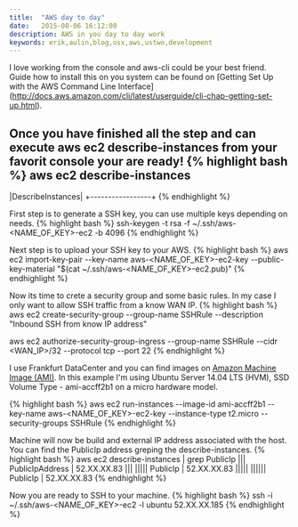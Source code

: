 ```yaml
---
title:  "AWS day to day"
date:   2015-08-06 16:12:00
description: AWS in you day to day work
keywords: erik,aulin,blog,osx,aws,ustwo,development
---
```


I love working from the console and aws-cli could be your best friend.
Guide how to install this on you system can be found on [Getting Set Up with the AWS Command Line Interface] (http://docs.aws.amazon.com/cli/latest/userguide/cli-chap-getting-set-up.html).

Once you have finished all the step and can execute aws ec2 describe-instances from your favorit console your are ready!
{% highlight bash %}
aws ec2 describe-instances
-------------------
|DescribeInstances|
+-----------------+
{% endhighlight %}

First step is to generate a SSH key, you can use multiple keys depending on needs.
{% highlight bash %}
ssh-keygen -t rsa -f ~/.ssh/aws-<NAME_OF_KEY>-ec2 -b 4096
{% endhighlight %}


Next step is to upload your SSH key to your AWS.
{% highlight bash %}
aws ec2 import-key-pair --key-name aws-<NAME_OF_KEY>-ec2-key --public-key-material "$(cat ~/.ssh/aws-<NAME_OF_KEY>-ec2.pub)”
{% endhighlight %}

Now its time to crete a security group and some basic rules.
In my case I only want to allow SSH traffic from a know WAN IP.
{% highlight bash %}
aws ec2 create-security-group --group-name SSHRule --description "Inbound SSH from know IP address"

aws ec2 authorize-security-group-ingress --group-name SSHRule --cidr <WAN_IP>/32 --protocol tcp --port 22
{% endhighlight %}

I use Frankfurt DataCenter and you can find images on [Amazon Machine Image (AMI)](https://eu-central-1.console.aws.amazon.com/ec2/v2/home?region=eu-central-1#LaunchInstanceWizard:).
In this example I'm using Ubuntu Server 14.04 LTS (HVM), SSD Volume Type - ami-accff2b1 on a micro hardware model.

{% highlight bash %}
aws ec2 run-instances --image-id ami-accff2b1 --key-name aws-<NAME_OF_KEY>-ec2-key --instance-type t2.micro --security-groups SSHRule
{% endhighlight %}

Machine will now be build and external IP address associated with the host.
You can find the PublicIp address greping the describe-instances.
{% highlight bash %}
aws ec2 describe-instances | grep PublicIp
|||  PublicIpAddress       |  52.XX.XX.83                                         |||
|||||  PublicIp      |  52.XX.XX.83                                             |||||
||||||  PublicIp      |  52.XX.XX.83
{% endhighlight %}

Now you are ready to SSH to your machine.
{% highlight bash %}
ssh -i ~/.ssh/aws-<NAME_OF_KEY>-ec2 -l ubuntu 52.XX.XX.185
{% endhighlight %}
